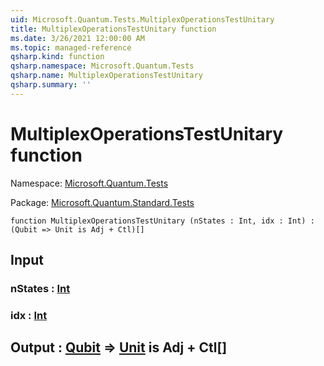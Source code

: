 ```yaml
---
uid: Microsoft.Quantum.Tests.MultiplexOperationsTestUnitary
title: MultiplexOperationsTestUnitary function
ms.date: 3/26/2021 12:00:00 AM
ms.topic: managed-reference
qsharp.kind: function
qsharp.namespace: Microsoft.Quantum.Tests
qsharp.name: MultiplexOperationsTestUnitary
qsharp.summary: ''
---
```


# MultiplexOperationsTestUnitary function

Namespace: [Microsoft.Quantum.Tests](xref:Microsoft.Quantum.Tests)

Package: [Microsoft.Quantum.Standard.Tests](https://nuget.org/packages/Microsoft.Quantum.Standard.Tests)




```qsharp
function MultiplexOperationsTestUnitary (nStates : Int, idx : Int) : (Qubit => Unit is Adj + Ctl)[]
```


## Input

### nStates : [Int](xref:microsoft.quantum.lang-ref.int)




### idx : [Int](xref:microsoft.quantum.lang-ref.int)





## Output : [Qubit](xref:microsoft.quantum.lang-ref.qubit) => [Unit](xref:microsoft.quantum.lang-ref.unit)  is Adj + Ctl[]

